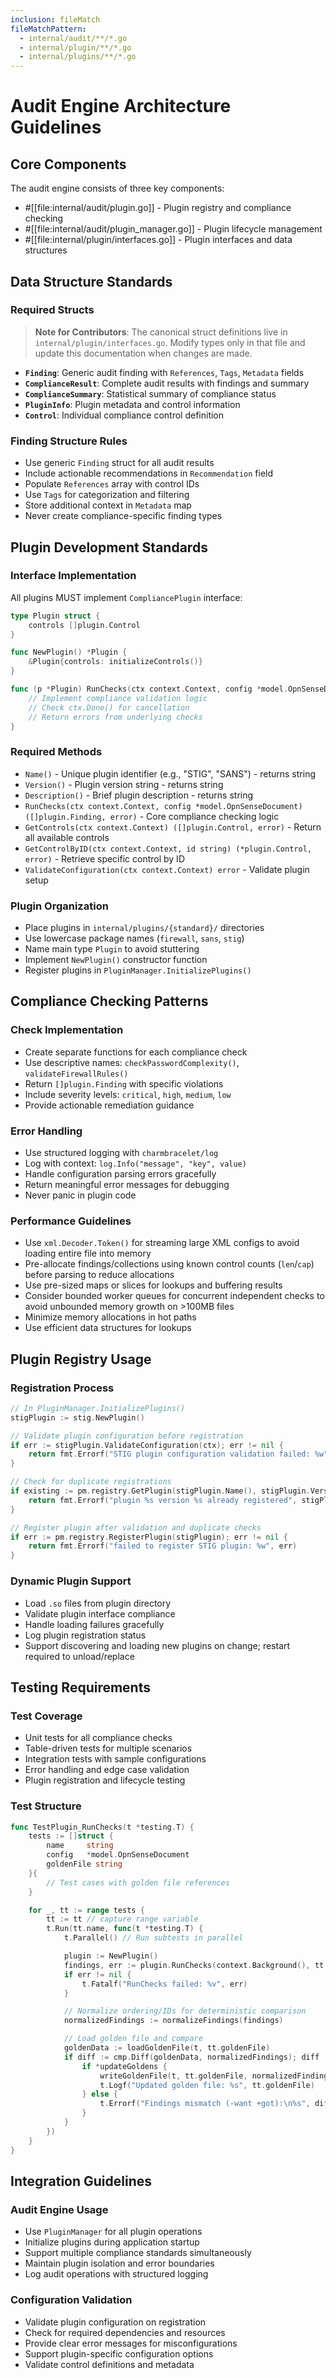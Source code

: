 ```yaml
---
inclusion: fileMatch
fileMatchPattern:
  - internal/audit/**/*.go
  - internal/plugin/**/*.go
  - internal/plugins/**/*.go
---
```


# Audit Engine Architecture Guidelines

## Core Components

The audit engine consists of three key components:

- #[[file:internal/audit/plugin.go]] - Plugin registry and compliance checking
- #[[file:internal/audit/plugin_manager.go]] - Plugin lifecycle management
- #[[file:internal/plugin/interfaces.go]] - Plugin interfaces and data structures

## Data Structure Standards

### Required Structs

> **Note for Contributors**: The canonical struct definitions live in `internal/plugin/interfaces.go`.
> Modify types only in that file and update this documentation when changes are made.

- **`Finding`**: Generic audit finding with `References`, `Tags`, `Metadata` fields
- **`ComplianceResult`**: Complete audit results with findings and summary
- **`ComplianceSummary`**: Statistical summary of compliance status
- **`PluginInfo`**: Plugin metadata and control information
- **`Control`**: Individual compliance control definition

### Finding Structure Rules

- Use generic `Finding` struct for all audit results
- Include actionable recommendations in `Recommendation` field
- Populate `References` array with control IDs
- Use `Tags` for categorization and filtering
- Store additional context in `Metadata` map
- Never create compliance-specific finding types

## Plugin Development Standards

### Interface Implementation

All plugins MUST implement `CompliancePlugin` interface:

```go
type Plugin struct {
    controls []plugin.Control
}

func NewPlugin() *Plugin {
    &Plugin{controls: initializeControls()}
}

func (p *Plugin) RunChecks(ctx context.Context, config *model.OpnSenseDocument) ([]plugin.Finding, error) {
    // Implement compliance validation logic
    // Check ctx.Done() for cancellation
    // Return errors from underlying checks
}
```

### Required Methods

- `Name()` - Unique plugin identifier (e.g., "STIG", "SANS") - returns string
- `Version()` - Plugin version string - returns string
- `Description()` - Brief plugin description - returns string
- `RunChecks(ctx context.Context, config *model.OpnSenseDocument) ([]plugin.Finding, error)` - Core compliance checking logic
- `GetControls(ctx context.Context) ([]plugin.Control, error)` - Return all available controls
- `GetControlByID(ctx context.Context, id string) (*plugin.Control, error)` - Retrieve specific control by ID
- `ValidateConfiguration(ctx context.Context) error` - Validate plugin setup

### Plugin Organization

- Place plugins in `internal/plugins/{standard}/` directories
- Use lowercase package names (`firewall`, `sans`, `stig`)
- Name main type `Plugin` to avoid stuttering
- Implement `NewPlugin()` constructor function
- Register plugins in `PluginManager.InitializePlugins()`

## Compliance Checking Patterns

### Check Implementation

- Create separate functions for each compliance check
- Use descriptive names: `checkPasswordComplexity()`, `validateFirewallRules()`
- Return `[]plugin.Finding` with specific violations
- Include severity levels: `critical`, `high`, `medium`, `low`
- Provide actionable remediation guidance

### Error Handling

- Use structured logging with `charmbracelet/log`
- Log with context: `log.Info("message", "key", value)`
- Handle configuration parsing errors gracefully
- Return meaningful error messages for debugging
- Never panic in plugin code

### Performance Guidelines

- Use `xml.Decoder.Token()` for streaming large XML configs to avoid loading entire file into memory
- Pre-allocate findings/collections using known control counts (`len`/`cap`) before parsing to reduce allocations
- Use pre-sized maps or slices for lookups and buffering results
- Consider bounded worker queues for concurrent independent checks to avoid unbounded memory growth on >100MB files
- Minimize memory allocations in hot paths
- Use efficient data structures for lookups

## Plugin Registry Usage

### Registration Process

```go
// In PluginManager.InitializePlugins()
stigPlugin := stig.NewPlugin()

// Validate plugin configuration before registration
if err := stigPlugin.ValidateConfiguration(ctx); err != nil {
    return fmt.Errorf("STIG plugin configuration validation failed: %w", err)
}

// Check for duplicate registrations
if existing := pm.registry.GetPlugin(stigPlugin.Name(), stigPlugin.Version()); existing != nil {
    return fmt.Errorf("plugin %s version %s already registered", stigPlugin.Name(), stigPlugin.Version())
}

// Register plugin after validation and duplicate checks
if err := pm.registry.RegisterPlugin(stigPlugin); err != nil {
    return fmt.Errorf("failed to register STIG plugin: %w", err)
}
```

### Dynamic Plugin Support

- Load `.so` files from plugin directory
- Validate plugin interface compliance
- Handle loading failures gracefully
- Log plugin registration status
- Support discovering and loading new plugins on change; restart required to unload/replace

## Testing Requirements

### Test Coverage

- Unit tests for all compliance checks
- Table-driven tests for multiple scenarios
- Integration tests with sample configurations
- Error handling and edge case validation
- Plugin registration and lifecycle testing

### Test Structure

```go
func TestPlugin_RunChecks(t *testing.T) {
    tests := []struct {
        name     string
        config   *model.OpnSenseDocument
        goldenFile string
    }{
        // Test cases with golden file references
    }

    for _, tt := range tests {
        tt := tt // capture range variable
        t.Run(tt.name, func(t *testing.T) {
            t.Parallel() // Run subtests in parallel

            plugin := NewPlugin()
            findings, err := plugin.RunChecks(context.Background(), tt.config)
            if err != nil {
                t.Fatalf("RunChecks failed: %v", err)
            }

            // Normalize ordering/IDs for deterministic comparison
            normalizedFindings := normalizeFindings(findings)

            // Load golden file and compare
            goldenData := loadGoldenFile(t, tt.goldenFile)
            if diff := cmp.Diff(goldenData, normalizedFindings); diff != "" {
                if *updateGoldens {
                    writeGoldenFile(t, tt.goldenFile, normalizedFindings)
                    t.Logf("Updated golden file: %s", tt.goldenFile)
                } else {
                    t.Errorf("Findings mismatch (-want +got):\n%s", diff)
                }
            }
        })
    }
}
```

## Integration Guidelines

### Audit Engine Usage

- Use `PluginManager` for all plugin operations
- Initialize plugins during application startup
- Support multiple compliance standards simultaneously
- Maintain plugin isolation and error boundaries
- Log audit operations with structured logging

### Configuration Validation

- Validate plugin configuration on registration
- Check for required dependencies and resources
- Provide clear error messages for misconfigurations
- Support plugin-specific configuration options
- Validate control definitions and metadata
